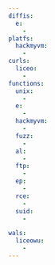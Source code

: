 ```yaml
---
diffis:
  e:
    -
platfs:
  hackmyvm:
    -
curls:
  liceo:
    -
functions:
  unix:
    -
  e:
    -
  hackmyvm:
    -
  fuzz:
    -
  al:
    -
  ftp:
    -
  ep:
    -
  rce:
    -
  suid:
    -

wals:
  liceowu:
    -
---
```

